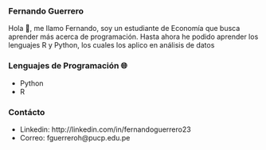 ### Fernando Guerrero

<div>
 <p>
Hola 👋, me llamo Fernando, soy un estudiante de Economía que busca aprender más acerca de programación. Hasta ahora he podido aprender los lenguajes R y Python, los cuales los aplico en análisis de datos
</p>
</div>

### Lenguajes de Programación 🌐
<ul> 
 <li>Python</li>
 <li>R</li>
</ul>

### Contácto
<ul> 
 <li>Linkedin: http://linkedin.com/in/fernandoguerrero23</li>
 <li>Correo: fguerreroh@pucp.edu.pe</li>
</ul>
